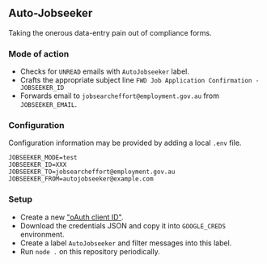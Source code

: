 ## Auto-Jobseeker

Taking the onerous data-entry pain out of compliance forms.

### Mode of action

- Checks for `UNREAD` emails with `AutoJobseeker` label.
- Crafts the appropriate subject line `FWD Job Application Confirmation - JOBSEEKER_ID`
- Forwards email to `jobsearcheffort@employment.gov.au` from `JOBSEEKER_EMAIL`.

### Configuration

Configuration information may be provided by adding a local `.env` file.

```
JOBSEEKER_MODE=test
JOBSEEKER_ID=XXX
JOBSEEKER_TO=jobsearcheffort@employment.gov.au
JOBSEEKER_FROM=autojobseeker@example.com
```

### Setup

- Create a new ["oAuth client ID"](https://console.developers.google.com/apis/credentials).
- Download the credentials JSON and copy it into `GOOGLE_CREDS` environment.
- Create a label `AutoJobseeker` and filter messages into this label.
- Run `node .` on this repository periodically.
